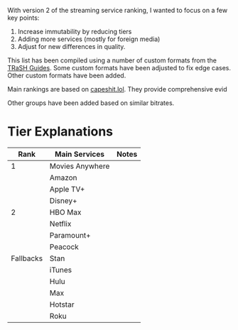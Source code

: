With version 2 of the streaming service ranking, I wanted to focus on a few key points:

1. Increase immutability by reducing tiers
2. Adding more services (mostly for foreign media)
3. Adjust for new differences in quality.

This list has been compiled using a number of custom formats from the [TRaSH Guides](https://trash-guides.info/). Some custom formats have been adjusted to fix edge cases. Other custom formats have been added. 

Main rankings are based on [capeshit.lol](https://capeshit.lol/). They provide comprehensive evid

Other groups have been added based on similar bitrates. 
# Tier Explanations







| Rank      | Main Services   | Notes |
| --------- | --------------- | ----- |
| 1         | Movies Anywhere |       |
|           | Amazon          |       |
|           | Apple TV+       |       |
|           | Disney+         |       |
| 2         | HBO Max         |       |
|           | Netflix         |       |
|           | Paramount+      |       |
|           | Peacock         |       |
| Fallbacks | Stan            |       |
|           | iTunes          |       |
|           | Hulu            |       |
|           | Max             |       |
|           | Hotstar         |       |
|           | Roku            |       |
